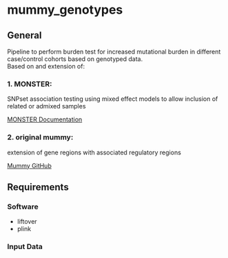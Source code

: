 # mummy_genotypes

## General
Pipeline to perform burden test for increased mutational burden in different case/control cohorts based on genotyped data.    
Based on and extension of:


### 1. MONSTER:  

SNPset association testing using mixed effect models to allow inclusion of related or admixed samples    

<a href="https://www.stat.uchicago.edu/~mcpeek/software/MONSTER/MONSTER_v1.3_doc.pdf">MONSTER Documentation</a>


### 2. original mummy: 

extension of gene regions with associated regulatory regions     

<a href="https://github.com/hmgu-itg/burden_testing">Mummy GitHub</a>

## Requirements

### Software

  - liftover
  - plink 

### Input Data
